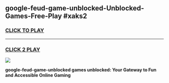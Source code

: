 
## google-feud-game-unblocked-Unblocked-Games-Free-Play #xaks2
<h3>
<a href="https://us.freeplayer.one?title=google-feud-game-unblocked&ref=9M">CLICK TO PLAY</a></h3>
<hr>

<h3>
<a href="https://us.freeplayer.one?title=google-feud-game-unblocked&ref=9M">CLICK 2 PLAY</a>
  
</h3>

<a href="https://us.freeplayer.one?title=google-feud-game-unblocked&ref=9M"><img src="https://clearcache.store/games.png"></a>


**google-feud-game-unblocked games unblocked: Your Gateway to Fun and Accessible Online Gaming**

